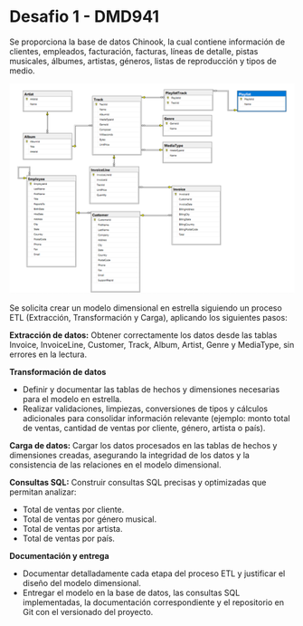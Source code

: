 # Desafio 1 - DMD941
Se proporciona la base de datos Chinook, la cual contiene información de clientes, empleados, facturación, facturas, líneas de detalle, pistas musicales, álbumes, artistas, géneros, listas de reproducción y tipos de medio. 

![Diagrama Chinook](https://github.com/KaterineArias/Desafio1_AG231993/blob/e278489ed9abbbec8ea2035a8fd2e527e25c337b/Desafio1_AG231993/Chinook.png)

Se solicita crear un modelo dimensional en estrella siguiendo un proceso ETL (Extracción, Transformación y Carga), aplicando los siguientes pasos:  

**Extracción de datos:** Obtener correctamente los datos desde las tablas Invoice, InvoiceLine, Customer, Track, Album, Artist, Genre y MediaType, sin errores en la lectura.  

**Transformación de datos**
- Definir y documentar las tablas de hechos y dimensiones necesarias para el modelo en estrella.  
- Realizar validaciones, limpiezas, conversiones de tipos y cálculos adicionales para consolidar información relevante (ejemplo: monto total de ventas, cantidad de ventas por cliente, género, artista o país).  

**Carga de datos:** Cargar los datos procesados en las tablas de hechos y dimensiones creadas, asegurando la integridad de los datos y la consistencia de las relaciones en el modelo dimensional.  

**Consultas SQL:** Construir consultas SQL precisas y optimizadas que permitan analizar:  
- Total de ventas por cliente.  
- Total de ventas por género musical.  
- Total de ventas por artista.  
- Total de ventas por país.  

**Documentación y entrega**  
- Documentar detalladamente cada etapa del proceso ETL y justificar el diseño del modelo dimensional.   
- Entregar el modelo en la base de datos, las consultas SQL implementadas, la documentación correspondiente y el repositorio en Git con el versionado del proyecto.
